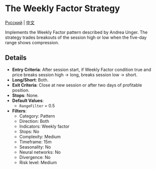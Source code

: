 # The Weekly Factor Strategy
[Русский](README_ru.md) | [中文](README_cn.md)

Implements the Weekly Factor pattern described by Andrea Unger. The strategy trades breakouts of the session high or low when the five-day range shows compression.

## Details
- **Entry Criteria**: After session start, if Weekly Factor condition true and price breaks session high -> long, breaks session low -> short.
- **Long/Short**: Both.
- **Exit Criteria**: Close at new session or after two days of profitable position.
- **Stops**: None.
- **Default Values**:
  - `RangeFilter` = 0.5
- **Filters**:
  - Category: Pattern
  - Direction: Both
  - Indicators: Weekly factor
  - Stops: No
  - Complexity: Medium
  - Timeframe: 15m
  - Seasonality: No
  - Neural networks: No
  - Divergence: No
  - Risk level: Medium
